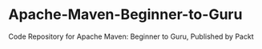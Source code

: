 


# Apache-Maven-Beginner-to-Guru
Code Repository for Apache Maven: Beginner to Guru, Published by Packt
